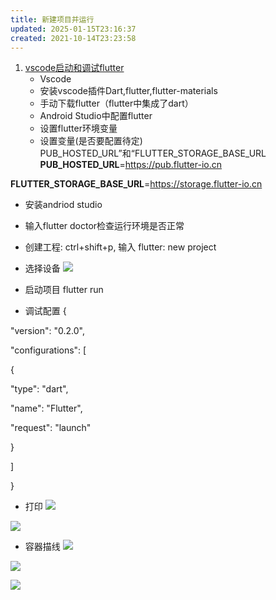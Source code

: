 ```yaml
---
title: 新建项目并运行
updated: 2025-01-15T23:16:37
created: 2021-10-14T23:23:58
---
```


1.  [vscode启动和调试flutter](https://juejin.cn/post/6844904005320048653#heading-5)
    - Vscode
    - 安装vscode插件Dart,flutter,flutter-materials
    - 手动下载flutter（flutter中集成了dart）
    - Android Studio中配置flutter
    - 设置flutter环境变量
    - 设置变量(是否要配置待定) PUB_HOSTED_URL”和“FLUTTER_STORAGE_BASE_URL
**PUB_HOSTED_URL**=https://pub.flutter-io.cn

**FLUTTER_STORAGE_BASE_URL**=https://storage.flutter-io.cn
- 安装andriod studio
- 输入flutter doctor检查运行环境是否正常
- 创建工程: ctrl+shift+p, 输入 flutter: new project
- 选择设备
![](C:\Users\hvgub\AppData\Local\Temp\第一笔记本\pandoc/media/image1.png)

- 启动项目 flutter run
- 调试配置
{

"version": "0.2.0",

"configurations": \[

{

"type": "dart",

"name": "Flutter",

"request": "launch"

}

\]

}
- 打印
![](C:\Users\hvgub\AppData\Local\Temp\第一笔记本\pandoc/media/image2.png)

![](C:\Users\hvgub\AppData\Local\Temp\第一笔记本\pandoc/media/image3.png)

- 容器描线
![](C:\Users\hvgub\AppData\Local\Temp\第一笔记本\pandoc/media/image4.png)

![](C:\Users\hvgub\AppData\Local\Temp\第一笔记本\pandoc/media/image5.png)

![](C:\Users\hvgub\AppData\Local\Temp\第一笔记本\pandoc/media/image6.png)

